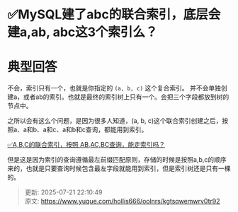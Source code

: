 # ✅MySQL建了abc的联合索引，底层会建a,ab, abc这3个索引么？

# 典型回答


不会，索引只有一个，也就是你指定的 `(a, b, c)` 这个复合索引。 并不会单独创建a，或者ab的索引。也就是最终的索引树上只有一个。会把三个字段都放到树的节点中。



之所以会有这么个问题，是因为很多人知道，(a, b, c)这个联合索引创建之后，按照a、a和b、a和c、a和b和c查询，都能用到索引。



[✅A,B,C的联合索引，按照 AB,AC,BC查询，能走索引吗？](https://www.yuque.com/hollis666/oolnrs/dx1cqgsrebkvdixc)



但是这是因为索引的查询遵循最左前缀匹配原则，存储的时候是按照a,b,c的顺序来的，也就是只要查询时候包含最左字段就能用到索引，但是索引树还是只有一棵的。



> 更新: 2025-07-21 22:10:49  
> 原文: <https://www.yuque.com/hollis666/oolnrs/kgtsqwemwrv0tr92>